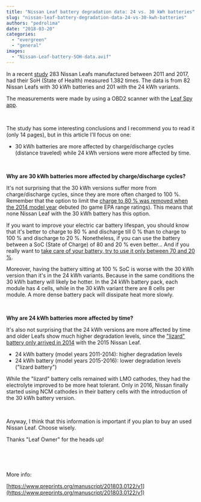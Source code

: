 ```yaml
---
title: "Nissan Leaf battery degradation data: 24 vs. 30 kWh batteries"
slug: "nissan-leaf-battery-degradation-data-24-vs-30-kwh-batteries"
authors: "pedrolima"
date: "2018-03-20"
categories: 
  - "evergreen"
  - "general"
images: 
  - "Nissan-Leaf-battery-SOH-data.avif"
---
```


In a recent [study](https://www.preprints.org/manuscript/201803.0122/v1) 283 Nissan Leafs manufactured between 2011 and 2017, had their SoH (State of Health) measured 1.382 times. The data is from 82 Nissan Leafs with 30 kWh batteries and 201 with the 24 kWh variants.

The measurements were made by using a OBD2 scanner with the [Leaf Spy app](https://play.google.com/store/apps/details?id=com.Turbo3.Leaf_Spy_Pro).

 

The study has some interesting conclusions and I recommend you to read it (only 14 pages), but in this article I'll focus on one:

- 30 kWh batteries are more affected by charge/discharge cycles (distance traveled) while 24 kWh versions were more affected by time.

 

**Why are 30 kWh batteries more affected by charge/discharge cycles?**

It's not surprising that the 30 kWh versions suffer more from charge/discharge cycles, since they are more often charged to 100 %. Remember that the option to limit the [charge to 80 % was removed when the 2014 model year](http://www.mynissanleaf.com/viewtopic.php?t=15526) debuted (to game EPA range ratings). This means that none Nissan Leaf with the 30 kWh battery has this option.

If you want to improve your electric car battery lifespan, you should know that it's better to charge to 80 % and discharge till 0 % than to charge to 100 % and discharge to 20 %. Nonetheless, if you can use the battery between a SoC (State of Charge) of 80 and 20 % even better... And if you really want to [take care of your battery, try to use it only between 70 and 20 %](/2018/04/27/battery-charging-full-versus-partial/).

Moreover, having the battery sitting at 100 % SoC is worse with the 30 kWh version than it's in the 24 kWh variants. Because in the same conditions the 30 kWh battery will likely be hotter. In the 24 kWh battery pack, each module has 4 cells, while in the 30 kWh variant there are 8 cells per module. A more dense battery pack will dissipate heat more slowly.

 

**Why are 24 kWh batteries more affected by time?**

It's also not surprising that the 24 kWh versions are more affected by time and older Leafs show much higher degradation levels, since the ["lizard" battery only arrived in 2014](https://insideevs.com/breaking-nissan-prices-leaf-battery-replacement-5499-new-packs-heat-durable/) with the 2015 Nissan Leaf.

- 24 kWh battery (model years 2011-2014): higher degradation levels
- 24 kWh battery (model years 2015-2016): lower degradation levels ("lizard battery")

While the "lizard" battery cells remained with LMO cathodes, they had the electrolyte improved to be more heat tolerant. Only in 2016, Nissan finally started using NCM cathodes in their battery cells with the introduction of the 30 kWh battery version.

 

Anyway, I think that this information is important if you plan to buy an used Nissan Leaf. Choose wisely.

Thanks "Leaf Owner" for the heads up!

 

 

More info:

[https://www.preprints.org/manuscript/201803.0122/v1](https://www.preprints.org/manuscript/201803.0122/v1)
